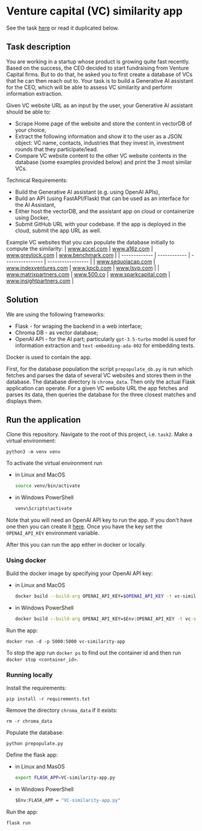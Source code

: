 # Venture capital (VC) similarity app

See the task [here](https://docs.google.com/document/d/1--N-gnnHL_YOIbPVUr5imHCdVLwsCw4WFFNd7hL9lq8/edit) or read it duplicated below.

## Task description

You are working in a startup whose product is growing quite fast recently.
Based on the success, the CEO decided to start fundraising from Venture Capital firms.
But to do that, he asked you to first create a database of VCs that he can then reach out to. 
Your task is to build a Generative AI assistant for the CEO, which will be able to assess VC similarity and perform information extraction.

Given VC website URL as an input by the user, your Generative AI assistant should be able to:
* Scrape Home page of the website and store the content in vectorDB of your choice,
* Extract the following information and show it to the user as a JSON object: VC name, contacts, industries that they invest in, investment rounds that they participate/lead.
* Compare VC website content to the other VC website contents in the database (some examples provided below) and print the 3 most similar VCs.

Technical Requirements:
* Build the Generative AI assistant (e.g. using OpenAI APIs),
* Build an API (using FastAPI/Flask) that can be used as an interface for the AI Assistant,
* Either host the vectorDB, and the assistant app on cloud or containerize using Docker,
* Submit GitHub URL with your codebase. If the app is deployed in the cloud, submit the app URL as well.

Example VC websites that you can populate the database initially to compute the similarity:
| www.accel.com | www.a16z.com | www.greylock.com | www.benchmark.com |
| ------------- | ------------ | ---------------- | ----------------- |
| www.sequoiacap.com | www.indexventures.com | www.kpcb.com | www.lsvp.com |
| www.matrixpartners.com | www.500.co | www.sparkcapital.com | www.insightpartners.com |

## Solution

We are using the following frameworks:
* Flask - for wraping the backend in a web interface;
* Chroma DB - as vector database;
* OpenAI API - for the AI part; particularly `gpt-3.5-turbo` model is used for information extraction and `text-embedding-ada-002` for embedding texts.

Docker is used to contain the app.

First, for the database population the script `prepopulate_db.py` is run which fetches and parses the data of several VC websites and stores them in the database.
The database directory is `chroma_data`.
Then only the actual Flask application can operate. For a given VC website URL the app fetches and parses its data, then queries the database for the three closest matches and displays them.

## Run the application

Clone this repository. Navigate to the root of this project, i.e. `task2`. Make a virtual environment:
```
python3 -m venv venv
```
To activate the virtual environment run
* in Linux and MacOS
  ```sh
  source venv/bin/activate
  ```
* in Windows PowerShell
  ```bat
  venv\Scripts\activate
  ```

Note that you will need an OpenAI API key to run the app.
If you don't have one then you can create it [here](https://platform.openai.com/api-keys).
Once you have the key set the `OPENAI_API_KEY` environment variable.

After this you can run the app either in docker or locally.

### Using docker

Build the docker image by specifying your OpenAI API key:
* in Linux and MacOS
  ```sh
  docker build --build-arg OPENAI_API_KEY=$OPENAI_API_KEY -t vc-similarity-app .
  ```
* in Windows PowerShell
  ```bat
  docker build --build-arg OPENAI_API_KEY=$Env:OPENAI_API_KEY -t vc-similarity-app .
  ```

Run the app:
```
docker run -d -p 5000:5000 vc-similarity-app
```

To stop the app run `docker ps` to find out the container id and then run `docker stop <container_id>`.


### Running locally

Install the requirements:
```
pip install -r requirements.txt
```

Remove the directory `chroma_data` if it exists:
```
rm -r chroma_data
```

Populate the database:
```
python prepopulate.py
```

Define the flask app:
* in Linux and MasOS
  ```sh
  export FLASK_APP=VC-similarity-app.py
  ```
* in Windows PowerShell
  ```bat
  $Env:FLASK_APP = "VC-similarity-app.py"

Run the app:
```
flask run
```
